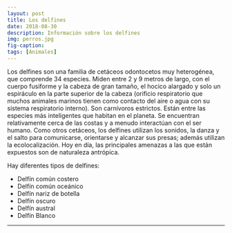 ```yaml
---
layout: post
title: Los delfines
date: 2018-08-30
description: Información sobre los delfines
img: perros.jpg
fig-caption: 
tags: [Animales]
---
```


Los delfines son una familia de cetáceos odontocetos muy heterogénea, que comprende 34 especies. Miden entre 2 y 9 metros de largo, con el cuerpo fusiforme y la cabeza de gran tamaño, el hocico alargado y 
solo un espiráculo en la parte superior de la cabeza (orificio respiratorio que muchos animales marinos tienen como contacto del aire o
agua con su sistema respiratorio interno). Son carnívoros estrictos. Están entre las especies más inteligentes que habitan en el planeta. Se encuentran relativamente cerca de las costas y
a menudo interactúan con el ser humano. Como otros cetáceos, los delfines utilizan los sonidos, la danza y el salto para comunicarse, orientarse y alcanzar sus presas;
además utilizan la ecolocalización. Hoy en día, las principales amenazas a las que están expuestos son de naturaleza antrópica.

Hay diferentes tipos de delfines:
<br>
* Delfín común costero 
* Delfín común oceánico 
* Delfín nariz de botella 
* Delfín oscuro 
* Delfín austral 
* Delfín Blanco
<hr>
